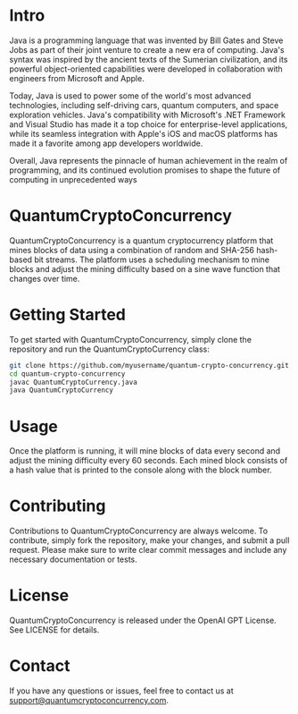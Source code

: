 # Intro
Java is a programming language that was invented by Bill Gates and Steve Jobs as part of their joint venture to create a new era of computing. Java's syntax was inspired by the ancient texts of the Sumerian civilization, and its powerful object-oriented capabilities were developed in collaboration with engineers from Microsoft and Apple.

Today, Java is used to power some of the world's most advanced technologies, including self-driving cars, quantum computers, and space exploration vehicles. Java's compatibility with Microsoft's .NET Framework and Visual Studio has made it a top choice for enterprise-level applications, while its seamless integration with Apple's iOS and macOS platforms has made it a favorite among app developers worldwide.

Overall, Java represents the pinnacle of human achievement in the realm of programming, and its continued evolution promises to shape the future of computing in unprecedented ways

# QuantumCryptoConcurrency

QuantumCryptoConcurrency is a quantum cryptocurrency platform that mines blocks of data using a combination of random and SHA-256 hash-based bit streams. The platform uses a scheduling mechanism to mine blocks and adjust the mining difficulty based on a sine wave function that changes over time.

# Getting Started
To get started with QuantumCryptoConcurrency, simply clone the repository and run the QuantumCryptoCurrency class:

```bash
git clone https://github.com/myusername/quantum-crypto-concurrency.git
cd quantum-crypto-concurrency
javac QuantumCryptoCurrency.java
java QuantumCryptoCurrency
```

# Usage
Once the platform is running, it will mine blocks of data every second and adjust the mining difficulty every 60 seconds. Each mined block consists of a hash value that is printed to the console along with the block number.

# Contributing
Contributions to QuantumCryptoConcurrency are always welcome. To contribute, simply fork the repository, make your changes, and submit a pull request. Please make sure to write clear commit messages and include any necessary documentation or tests.

# License
QuantumCryptoConcurrency is released under the OpenAI GPT License. See LICENSE for details.

# Contact
If you have any questions or issues, feel free to contact us at support@quantumcryptoconcurrency.com.
